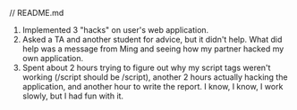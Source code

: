 // README.md

1. Implemented 3 "hacks" on user's web application.
2. Asked a TA and another student for advice, but it didn't help. What did help was a message from Ming and seeing how my partner hacked my own application.
3. Spent about 2 hours trying to figure out why my script tags weren't working (/script should be \/script), another 2 hours actually hacking the application, and another hour to write the report. I know, I know, I work slowly, but I had fun with it.